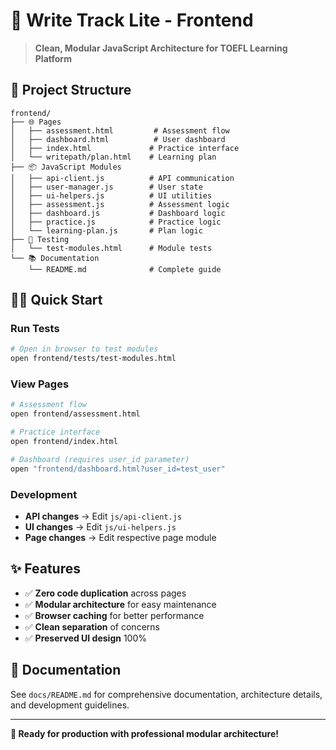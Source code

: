 # 🚀 Write Track Lite - Frontend

> **Clean, Modular JavaScript Architecture for TOEFL Learning Platform**

## 📁 Project Structure

```
frontend/
├── 🌐 Pages
│   ├── assessment.html         # Assessment flow
│   ├── dashboard.html          # User dashboard  
│   ├── index.html             # Practice interface
│   └── writepath/plan.html    # Learning plan
├── 📦 JavaScript Modules
│   ├── api-client.js          # API communication
│   ├── user-manager.js        # User state
│   ├── ui-helpers.js          # UI utilities
│   ├── assessment.js          # Assessment logic
│   ├── dashboard.js           # Dashboard logic
│   ├── practice.js            # Practice logic
│   └── learning-plan.js       # Plan logic
├── 🧪 Testing
│   └── test-modules.html      # Module tests
└── 📚 Documentation
    └── README.md              # Complete guide
```

## 🏃‍♂️ Quick Start

### **Run Tests**
```bash
# Open in browser to test modules
open frontend/tests/test-modules.html
```

### **View Pages**
```bash
# Assessment flow
open frontend/assessment.html

# Practice interface  
open frontend/index.html

# Dashboard (requires user_id parameter)
open "frontend/dashboard.html?user_id=test_user"
```

### **Development**
- **API changes** → Edit `js/api-client.js`
- **UI changes** → Edit `js/ui-helpers.js`  
- **Page changes** → Edit respective page module

## ✨ Features

- ✅ **Zero code duplication** across pages
- ✅ **Modular architecture** for easy maintenance
- ✅ **Browser caching** for better performance
- ✅ **Clean separation** of concerns
- ✅ **Preserved UI design** 100%

## 📖 Documentation

See `docs/README.md` for comprehensive documentation, architecture details, and development guidelines.

---

**🎯 Ready for production with professional modular architecture!** 
